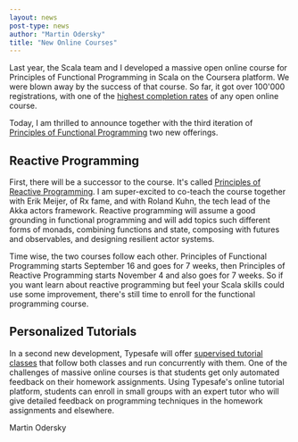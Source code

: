 ```yaml
---
layout: news
post-type: news
author: "Martin Odersky"
title: "New Online Courses"
---
```



Last year, the Scala team and I developed a massive open online course
for Principles of Functional Programming in Scala on the Coursera
platform.  We were blown away by the success of that course. So far,
it got over 100'000 registrations, with one of the
[highest completion rates](http://www.katyjordan.com/MOOCproject.html)
of any open online course.

Today, I am thrilled to announce together with the third iteration
of [Principles of Functional
Programming](https://www.coursera.org/course/progfun) two new
offerings.

## Reactive Programming

First, there will be a successor to the course. It's called
[Principles of Reactive
Programming](https://www.coursera.org/course/reactive). I am
super-excited to co-teach the course together with Erik Meijer, of Rx
fame, and with Roland Kuhn, the tech lead of the Akka actors
framework. Reactive programming will assume a good grounding in
functional programming and will add topics such different forms of
monads, combining functions and state, composing with futures and
observables, and designing resilient actor systems.

Time wise, the two courses follow each other. Principles of Functional
Programming starts September 16 and goes for 7 weeks, then Principles
of Reactive Programming starts November 4 and also goes for 7 weeks.
So if you want learn about reactive programming but feel your Scala
skills could use some improvement, there's still time to enroll for
the functional programming course.

## Personalized Tutorials

In a second new development, Typesafe will offer [supervised tutorial
classes](https://attendee.gototraining.com/4q80l/catalog/4020625203792931584)
 that follow both classes and run concurrently with them. One
of the challenges of massive online courses is that students get only
automated feedback on their homework assignments. Using Typesafe's
online tutorial platform, students can enroll in small groups with
an expert tutor who will give detailed feedback on programming
techniques in the homework assignments and elsewhere.

Martin Odersky

